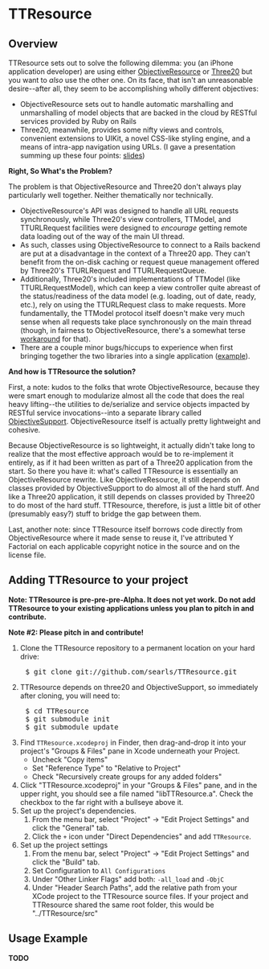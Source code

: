 TTResource
==========

Overview
--------

TTResource sets out to solve the following dilemma: you (an iPhone application developer) are using either [ObjectiveResource](http://github.com/yfactorial/objectiveresource) or [Three20](http://github.com/joehewitt/three20) but you want to *also* use the other one. On its face, that isn't an unreasonable desire--after all, they seem to be accomplishing wholly different objectives:

* ObjectiveResource sets out to handle automatic marshalling and unmarshalling of model objects that are backed in the cloud by RESTful services provided by Ruby on Rails
* Three20, meanwhile, provides some nifty views and controls, convenient extensions to UIKit, a novel CSS-like styling engine, and a means of intra-app navigation using URLs. (I gave a presentation summing up these four points: [slides](http://is.gd/4Fd7f))

**Right, So What's the Problem?**

The problem is that ObjectiveResource and Three20 don't always play particularly well together. Neither thematically nor technically.

* ObjectiveResource's API was designed to handle all URL requests synchronously, while Three20's view controllers, TTModel, and TTURLRequest facilities were designed to *encourage* getting remote data loading out of the way of the main UI thread. 
* As such, classes using ObjectiveResource to connect to a Rails backend are put at a disadvantage in the context of a Three20 app. They can't benefit from the on-disk caching or request queue management offered by Three20's TTURLRequest and TTURLRequestQueue.
* Additionally, Three20's included implementations of TTModel (like TTURLRequestModel), which can keep a view controller quite abreast of the status/readiness of the data model (e.g. loading, out of date, ready, etc.), rely on using the TTURLRequest class to make requests. More fundamentally, the TTModel protocol itself doesn't make very much sense when all requests take place synchronously on the main thread (though, in fairness to ObjectiveResource, there's a somewhat terse [workaround](http://groups.google.com/group/objectiveresource/browse_thread/thread/73370fd4f28e43eb/6af4489aa538db82?lnk=gst&q=asynchronous#6af4489aa538db82) for that).
* There are a couple minor bugs/hiccups to experience when first bringing together the two libraries into a single application ([example](http://github.com/joehewitt/three20/issues#issue/95)).

**And how is TTResource the solution?**

First, a note: kudos to the folks that wrote ObjectiveResource, because they were smart enough to modularize almost all the code that does the real heavy lifting--the utilities to de/serialize and service objects impacted by RESTful service invocations--into a separate library called [ObjectiveSupport](http://github.com/yfactorial/objectivesupport). ObjectiveResource itself is actually pretty lightweight and cohesive. 

Because ObjectiveResource is so lightweight, it actually didn't take long to realize that the most effective approach would be to re-implement it entirely, as if it had been written as part of a Three20 application from the start. So there you have it: what's called TTResource is essentially an ObjectiveResource rewrite. Like ObjectiveResource, it still depends on classes provided by ObjectiveSupport to do almost all of the hard stuff. And like a Three20 application, it still depends on classes provided by Three20 to do most of the hard stuff. TTResource, therefore, is just a little bit of other (presumably easy?) stuff to bridge the gap between them. 

Last, another note: since TTResource itself borrows code directly from ObjectiveResource where it made sense to reuse it, I've attributed Y Factorial on each applicable copyright notice in the source and on the license file.

Adding TTResource to your project
---------------------------------

**Note: TTResource is pre-pre-pre-Alpha. It does not yet work. Do not add TTResource to your existing applications unless you plan to pitch in and contribute.**

**Note #2: Please pitch in and contribute!**

1. Clone the TTResource repository to a permanent location on your hard drive:
<pre>
    $ git clone git://github.com/searls/TTResource.git
</pre>
2. TTResource depends on three20 and ObjectiveSupport, so immediately after cloning, you will need to:
<pre>
	$ cd TTResource
	$ git submodule init
	$ git submodule update
</pre>
3. Find `TTResource.xcodeproj` in Finder, then drag-and-drop it into your project's "Groups & Files" pane in Xcode underneath your Project.
	* Uncheck "Copy items"
	* Set "Reference Type" to "Relative to Project"
	* Check "Recursively create groups for any added folders"	
4. Click "TTResource.xcodeproj" in your "Groups & Files" pane, and in the upper right, you should see a file named "libTTResource.a". Check the checkbox to the far right with a bullseye above it.
5. Set up the project's dependencies.
	1. From the menu bar, select "Project" -> "Edit Project Settings" and click the "General" tab.
	2. Click the `+` icon under "Direct Dependencies" and add `TTResource`.
6. Set up the project settings
	1. From the menu bar, select "Project" -> "Edit Project Settings" and click the "Build" tab. 
	2. Set Configuration to `All Configurations` 
	3. Under "Other Linker Flags" add both: `-all_load` and `-ObjC`
	4. Under "Header Search Paths", add the relative path from your XCode project to the TTResource source files. If your project and TTResource shared the same root folder, this would be "../TTResource/src"

Usage Example
-------------
**TODO**